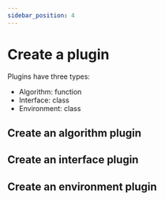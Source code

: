 ```yaml
---
sidebar_position: 4
---
```


# Create a plugin

Plugins have three types:

- Algorithm: function
- Interface: class
- Environment: class

## Create an algorithm plugin

## Create an interface plugin

## Create an environment plugin
